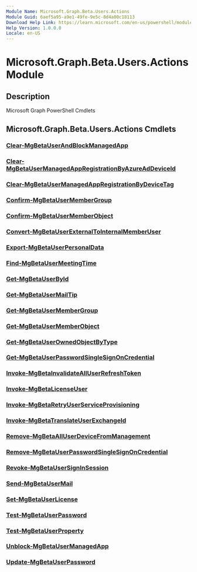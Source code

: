 ```yaml
---
Module Name: Microsoft.Graph.Beta.Users.Actions
Module Guid: 6aef5a95-a9e1-49fe-9e5c-8d4a00c18113
Download Help Link: https://learn.microsoft.com/en-us/powershell/module/microsoft.graph.beta.users.actions/?view=graph-powershell-beta
Help Version: 1.0.0.0
Locale: en-US
---
```


# Microsoft.Graph.Beta.Users.Actions Module
## Description
Microsoft Graph PowerShell Cmdlets

## Microsoft.Graph.Beta.Users.Actions Cmdlets
### [Clear-MgBetaUserAndBlockManagedApp](Clear-MgBetaUserAndBlockManagedApp.md)

### [Clear-MgBetaUserManagedAppRegistrationByAzureAdDeviceId](Clear-MgBetaUserManagedAppRegistrationByAzureAdDeviceId.md)

### [Clear-MgBetaUserManagedAppRegistrationByDeviceTag](Clear-MgBetaUserManagedAppRegistrationByDeviceTag.md)

### [Confirm-MgBetaUserMemberGroup](Confirm-MgBetaUserMemberGroup.md)

### [Confirm-MgBetaUserMemberObject](Confirm-MgBetaUserMemberObject.md)

### [Convert-MgBetaUserExternalToInternalMemberUser](Convert-MgBetaUserExternalToInternalMemberUser.md)

### [Export-MgBetaUserPersonalData](Export-MgBetaUserPersonalData.md)

### [Find-MgBetaUserMeetingTime](Find-MgBetaUserMeetingTime.md)

### [Get-MgBetaUserById](Get-MgBetaUserById.md)

### [Get-MgBetaUserMailTip](Get-MgBetaUserMailTip.md)

### [Get-MgBetaUserMemberGroup](Get-MgBetaUserMemberGroup.md)

### [Get-MgBetaUserMemberObject](Get-MgBetaUserMemberObject.md)

### [Get-MgBetaUserOwnedObjectByType](Get-MgBetaUserOwnedObjectByType.md)

### [Get-MgBetaUserPasswordSingleSignOnCredential](Get-MgBetaUserPasswordSingleSignOnCredential.md)

### [Invoke-MgBetaInvalidateAllUserRefreshToken](Invoke-MgBetaInvalidateAllUserRefreshToken.md)

### [Invoke-MgBetaLicenseUser](Invoke-MgBetaLicenseUser.md)

### [Invoke-MgBetaRetryUserServiceProvisioning](Invoke-MgBetaRetryUserServiceProvisioning.md)

### [Invoke-MgBetaTranslateUserExchangeId](Invoke-MgBetaTranslateUserExchangeId.md)

### [Remove-MgBetaAllUserDeviceFromManagement](Remove-MgBetaAllUserDeviceFromManagement.md)

### [Remove-MgBetaUserPasswordSingleSignOnCredential](Remove-MgBetaUserPasswordSingleSignOnCredential.md)

### [Revoke-MgBetaUserSignInSession](Revoke-MgBetaUserSignInSession.md)

### [Send-MgBetaUserMail](Send-MgBetaUserMail.md)

### [Set-MgBetaUserLicense](Set-MgBetaUserLicense.md)

### [Test-MgBetaUserPassword](Test-MgBetaUserPassword.md)

### [Test-MgBetaUserProperty](Test-MgBetaUserProperty.md)

### [Unblock-MgBetaUserManagedApp](Unblock-MgBetaUserManagedApp.md)

### [Update-MgBetaUserPassword](Update-MgBetaUserPassword.md)

